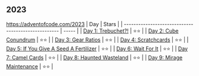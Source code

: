 ## 2023

https://adventofcode.com/2023
| Day                                                 | Stars |
| --------------------------------------------------- | ----- |
| [Day 1: Trebuchet?!](day_01.py)                     | ⭐⭐    |
| [Day 2: Cube Conundrum](day_02.py)                  | ⭐⭐    |
| [Day 3: Gear Ratios](day_03.py)                     | ⭐⭐    |
| [Day 4: Scratchcards](day_04.py)                    | ⭐⭐    |
| [Day 5: If You Give A Seed A Fertilizer](day_05.py) | ⭐⭐    |
| [Day 6: Wait For It](day_06.py)                     | ⭐⭐    |
| [Day 7: Camel Cards](day_07.py)                     | ⭐⭐    |
| [Day 8: Haunted Wasteland](day_08.py)               | ⭐⭐    |
| [Day 9: Mirage Maintenance](day_09.py)              | ⭐⭐    |